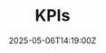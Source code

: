 ---
title: KPIs
linkTitle: KPIs
date: '2025-05-06T14:19:00Z'
weight: 1
description: GitLab's KPIs are linked to company OKRs, focusing on key performance
  indicators that guide leadership decisions. The North Star metric is run-rate revenue,
  with ten top KPIs including Net ARR and various departmental metrics across sales,
  marketing, and engineering, emphasizing the importance of tracking and reporting
  for performance management.
draft: false
ref: kpis
---